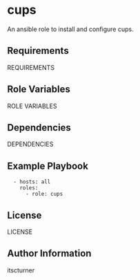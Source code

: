 cups
====

An ansible role to install and configure cups.

Requirements
------------

REQUIREMENTS

Role Variables
--------------

ROLE VARIABLES

Dependencies
------------

DEPENDENCIES

Example Playbook
----------------
```
  - hosts: all
    roles:
      - role: cups
```

License
-------

LICENSE

Author Information
------------------

itscturner
